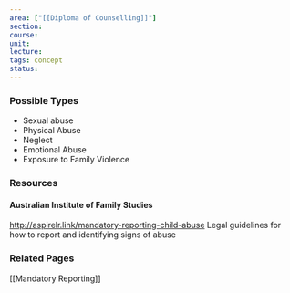 ```yaml
---
area: ["[[Diploma of Counselling]]"]
section: 
course: 
unit: 
lecture: 
tags: concept
status:
---
```



### Possible Types
- Sexual abuse
- Physical Abuse
- Neglect
- Emotional Abuse
- Exposure to Family Violence

### Resources
#### Australian Institute of Family Studies
http://aspirelr.link/mandatory-reporting-child-abuse
Legal guidelines for how to report and  identifying signs of abuse

### Related Pages
[[Mandatory Reporting]]
